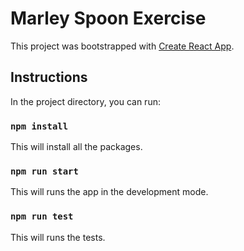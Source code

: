 # Marley Spoon Exercise

This project was bootstrapped with [Create React App](https://github.com/facebook/create-react-app).

## Instructions

In the project directory, you can run:

### `npm install`

This will install all the packages.

### `npm run start`

This will runs the app in the development mode.

### `npm run test`

This will runs the tests.
